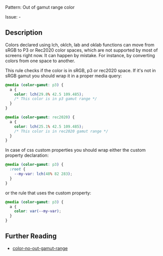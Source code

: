 Pattern: Out of gamut range color

Issue: -

## Description

Colors declared using lch, oklch, lab and oklab functions can move from sRGB to P3 or Rec2020 color spaces, which are not supported by most of screens right now. It can happen by mistake. For instance, by converting colors from one space to another.

This rule checks if the color is in sRGB, p3 or rec2020 space. If it's not in sRGB gamut you should wrap it in a proper media query:

```css
@media (color-gamut: p3) {
  a {
    color: lch(29.8% 42.5 109.485);
    /* This color is in p3 gamut range */
  }
}
```

```css
@media (color-gamut: rec2020) {
  a {
    color: lch(25.1% 42.5 109.485);
    /* This color is in rec2020 gamut range */
  }
}
```

In case of css custom properties you should wrap either the custom property declaration:

```css
@media (color-gamut: p3) {
  :root {
    --my-var: lch(48% 82 283);
  }
}
```

or the rule that uses the custom property:

```css
@media (color-gamut: p3) {
  a {
    color: var(--my-var);
  }
}
```


## Further Reading

* [color-no-out-gamut-range](https://github.com/fpetrakov/stylelint-gamut/blob/master/src/README.md)